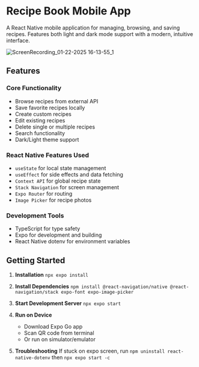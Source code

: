 # Recipe Book Mobile App

A React Native mobile application for managing, browsing, and saving recipes. Features both light and dark mode support with a modern, intuitive interface.

![ScreenRecording_01-22-2025 16-13-55_1](https://github.com/user-attachments/assets/1817d052-e7de-48e1-82c2-2d73077f73d8)



## Features

### Core Functionality
* Browse recipes from external API
* Save favorite recipes locally
* Create custom recipes
* Edit existing recipes
* Delete single or multiple recipes
* Search functionality
* Dark/Light theme support

### React Native Features Used
* `useState` for local state management
* `useEffect` for side effects and data fetching
* `Context API` for global recipe state
* `Stack Navigation` for screen management
* `Expo Router` for routing
* `Image Picker` for recipe photos


### Development Tools
* TypeScript for type safety
* Expo for development and building
* React Native dotenv for environment variables

## Getting Started

1. **Installation**
`npx expo install`

2. **Install Dependencies**
`npm install @react-navigation/native @react-navigation/stack expo-font expo-image-picker`

3. **Start Development Server**
`npx expo start`

4. **Run on Device**
   * Download Expo Go app
   * Scan QR code from terminal
   * Or run on simulator/emulator
5. **Troubleshooting**
If stuck on expo screen, run
`npm uninstall react-native-dotenv`
then
`npx expo start -c`

